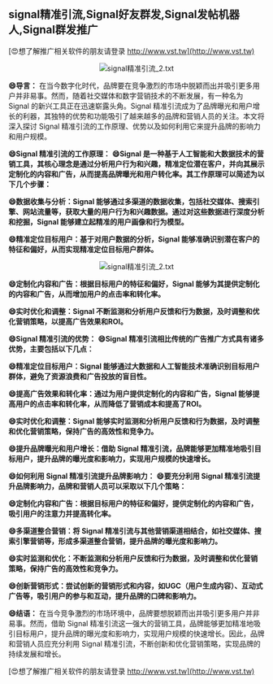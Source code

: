 ## **signal精准引流,Signal好友群发,Signal发帖机器人,Signal群发推广**

[😍想了解推广相关软件的朋友请登录 http://www.vst.tw](http://www.vst.tw)

 <center><img src="https://vst.tw/MP4/tuiguang/png/5.png" alt="signal精准引流_2.txt"></center>

**😄导言：**
在当今数字化时代，品牌要在竞争激烈的市场中脱颖而出并吸引更多用户并非易事。然而，随着社交媒体和数字营销技术的不断发展，有一种名为 Signal 的新兴工具正在迅速崭露头角。Signal 精准引流成为了品牌曝光和用户增长的利器，其独特的优势和功能吸引了越来越多的品牌和营销人员的关注。本文将深入探讨 Signal 精准引流的工作原理、优势以及如何利用它来提升品牌的影响力和用户规模。

**😄Signal 精准引流的工作原理：**
**😄Signal 是一种基于人工智能和大数据技术的营销工具，其核心理念是通过分析用户行为和兴趣，精准定位潜在客户，并向其展示定制化的内容和广告，从而提高品牌曝光和用户转化率。其工作原理可以简述为以下几个步骤：**

**😄数据收集与分析：Signal 能够通过多渠道的数据收集，包括社交媒体、搜索引擎、网站流量等，获取大量的用户行为和兴趣数据。通过对这些数据进行深度分析和挖掘，Signal 能够建立起精准的用户画像和行为模型。**

**😄精准定位目标用户：基于对用户数据的分析，Signal 能够准确识别潜在客户的特征和偏好，从而实现精准定位目标用户群体。**

 <center><img src="https://vst.tw/MP4/tuiguang/png/1.png" alt="signal精准引流_2.txt"></center>

**😄定制化内容和广告：根据目标用户的特征和偏好，Signal 能够为其提供定制化的内容和广告，从而增加用户的点击率和转化率。**

**😄实时优化和调整：Signal 不断监测和分析用户反馈和行为数据，及时调整和优化营销策略，以提高广告效果和ROI。**

**😄Signal 精准引流的优势：**
**😄Signal 精准引流相比传统的广告推广方式具有诸多优势，主要包括以下几点：**

**😄精准定位目标用户：Signal 能够通过大数据和人工智能技术准确识别目标用户群体，避免了资源浪费和广告投放的盲目性。**

**😄提高广告效果和转化率：通过为用户提供定制化的内容和广告，Signal 能够提高用户的点击率和转化率，从而降低了营销成本和提高了ROI。**

**😄实时优化和调整：Signal 能够实时监测和分析用户反馈和行为数据，及时调整和优化营销策略，保持广告的高效性和竞争力。**

**😄提升品牌曝光和用户增长：借助 Signal 精准引流，品牌能够更加精准地吸引目标用户，提升品牌的曝光度和影响力，实现用户规模的快速增长。**

**😄如何利用 Signal 精准引流提升品牌影响力：**
**😄要充分利用 Signal 精准引流提升品牌影响力，品牌和营销人员可以采取以下几个策略：**

**😄定制化内容和广告：根据目标用户的特征和偏好，提供定制化的内容和广告，吸引用户的注意力并提高转化率。**

**😄多渠道整合营销：将 Signal 精准引流与其他营销渠道相结合，如社交媒体、搜索引擎营销等，形成多渠道整合营销，提升品牌的曝光度和影响力。**

**😄实时监测和优化：不断监测和分析用户反馈和行为数据，及时调整和优化营销策略，保持广告的高效性和竞争力。**

**😄创新营销形式：尝试创新的营销形式和内容，如UGC（用户生成内容）、互动式广告等，吸引用户的参与和互动，提升品牌的口碑和影响力。**

**😄结语：**
在当今竞争激烈的市场环境中，品牌要想脱颖而出并吸引更多用户并非易事。然而，借助 Signal 精准引流这一强大的营销工具，品牌能够更加精准地吸引目标用户，提升品牌的曝光度和影响力，实现用户规模的快速增长。因此，品牌和营销人员应充分利用 Signal 精准引流，不断创新和优化营销策略，实现品牌的持续发展和增长。

[😍想了解推广相关软件的朋友请登录 http://www.vst.tw](http://www.vst.tw)



